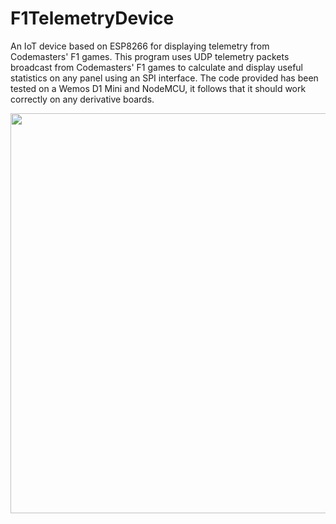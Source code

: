 # F1TelemetryDevice
An IoT device based on ESP8266 for displaying telemetry from Codemasters' F1 games. This program uses UDP telemetry packets broadcast from Codemasters' F1 games to calculate and display useful statistics on any panel using an SPI interface. The code provided has been tested on a Wemos D1 Mini and NodeMCU, it follows that it should work correctly on any derivative boards.

<img src="https://thumbs.gfycat.com/PlainPaleBullmastiff-small.gif" width='640'>
